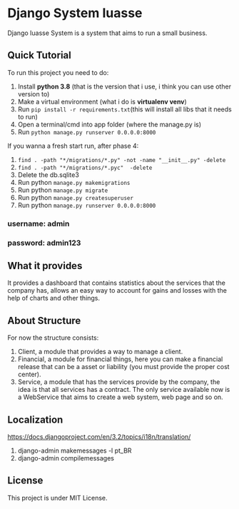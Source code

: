 # Django System Iuasse

Django Iuasse System is a system that aims to run a small business.

## Quick Tutorial

To run this project you need to do:

1. Install **python 3.8** (that is the version that i use, i think you can use other version to)
2. Make a virtual environment (what i do is **virtualenv venv**)
3. Run ```pip install -r requirements.txt```(this will install all libs that it needs to run)
4. Open a terminal/cmd into app folder (where the manage.py is)
5. Run ```python manage.py runserver 0.0.0.0:8000```

If you wanna a fresh start run, after phase 4:

1. ```find . -path "*/migrations/*.py" -not -name "__init__.py" -delete```
2. ```find . -path "*/migrations/*.pyc"  -delete```
3. Delete the db.sqlite3
4. Run python ```manage.py makemigrations```
5. Run python ```manage.py migrate```
6. Run python ```manage.py createsuperuser```
7. Run python ```manage.py runserver 0.0.0.0:8000```

### username: admin
### password: admin123

## What it provides

It provides a dashboard that contains statistics about the services that the company has, allows an easy way to account for gains and losses with the help of charts and other things.

## About Structure

For now the structure consists:

1. Client, a module that provides a way to manage a client.
2. Financial, a module for financial things, here you can make a financial release that can be a asset or liability (you must provide the proper cost center).
3. Service, a module that has the services provide by the company, the idea is that all services has a contract. The only service available now is a WebService that aims to create a web system, web page and so on.

## Localization

https://docs.djangoproject.com/en/3.2/topics/i18n/translation/

1. django-admin makemessages -l pt_BR
2. django-admin compilemessages

## License

This project is under MIT License.

